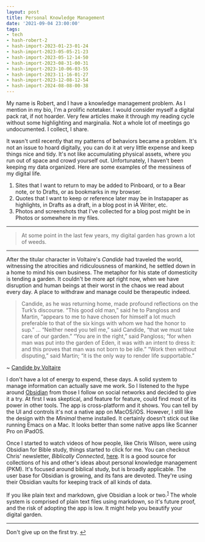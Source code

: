 ```yaml
---
layout: post
title: Personal Knowledge Management
date: '2021-09-04 23:00:00'
tags:
- tech
- hash-robert-2
- hash-import-2023-01-23-01-24
- hash-import-2023-05-05-21-23
- hash-import-2023-05-12-14-50
- hash-import-2023-08-31-00-31
- hash-import-2023-10-06-03-55
- hash-import-2023-11-16-01-27
- hash-import-2023-12-08-12-54
- hash-import-2024-08-08-00-38
---
```


My name is Robert, and I have a knowledge management problem. As I mention in my bio, I'm a prolific notetaker. I would consider myself a digital pack rat, if not hoarder. Very few articles make it through my reading cycle without some highlighting and marginalia. Not a whole lot of meetings go undocumented. I collect, I share.

It wasn't until recently that my patterns of behaviors became a problem. It's not an issue to hoard digitally, you can do it at very little expense and keep things nice and tidy. It's not like accumulating physical assets, where you run out of space and crowd yourself out. Unfortunately, I haven't been keeping my data organized. Here are some examples of the messiness of my digital life.

1. Sites that I want to return to may be added to Pinboard, or to a Bear note, or to Drafts, or as bookmarks in my browser.
2. Quotes that I want to keep or reference later may be in Instapaper as highlights, in Drafts as a draft, in a blog post in iA Writer, etc.
3. Photos and screenshots that I've collected for a blog post might be in Photos or somewhere in my files.

* * *

> At some point in the last few years, my digital garden has grown a lot of weeds.

* * *

After the titular character in Voltaire's _Candide_ had traveled the world, witnessing the atrocities and ridiculousness of mankind, he settled down in a home to mind his own business. The metaphor for his state of domesticity is tending a garden. It couldn't be more apt right now, when we have disruption and human beings at their worst in the chaos we read about every day. A place to withdraw and manage could be therapeutic indeed.

> Candide, as he was returning home, made profound reflections on the Turk’s discourse. “This good old man,” said he to Pangloss and Martin, “appears to me to have chosen for himself a lot much preferable to that of the six kings with whom we had the honor to sup.” … “Neither need you tell me,” said Candide, “that we must take care of our garden.” “You are in the right,” said Pangloss; “for when man was put into the garden of Eden, it was with an intent to dress it: and this proves that man was not born to be idle.” “Work then without disputing,” said Martin; “it is the only way to render life supportable.”

~ [Candide by Voltaire](https://oll.libertyfund.org/quote/voltaire-in-em-candide-em-says-that-tending-one-s-own-garden-is-not-only-a-private-activity-but-also-productive-1759)

I don't have a lot of energy to expend, these days. A solid system to manage information can actually save me work. So I listened to the hype around [Obsidian](https://obsidian.md/) from those I follow on social networks and decided to give it a try. At first I was skeptical, and feature for feature, could find most of its power in other tools. The app is cross-platform and it shows. You can tell by the UI and controls it's not a native app on MacOS/iOS. However, I still like the design with the _Minimal_ theme installed. It certainly doesn't stick out like running Emacs on a Mac. It looks better than some native apps like Scanner Pro on iPadOS.

Once I started to watch videos of how people, like Chris Wilson, were using Obsidian for Bible study, things started to click for me. You can checkout Chris' newsletter, _Biblically Connected_, [here](https://biblicallyconnected.substack.com/). It is a good source for collections of his and other's ideas about personal knowledge management (PKM). It's focused around biblical study, but is broadly applicable. The user base for Obsidian is growing, and its fans are devoted. They're using their Obsidian vaults for keeping track of all kinds of data.

If you like plain text and markdown, give Obsidian a look or two.<sup><a href="#fn1-29497">1</a></sup> The whole system is comprised of plain text files using markdown, so it's future proof, and the risk of adopting the app is low. It might help you beautify your digital garden.

* * *

Don't give up on the first try. [↩︎](#fnr1-29497)

